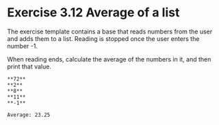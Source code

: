 # Exercise 3.12 Average of a list

The exercise template contains a base that reads numbers from the user and adds them to a list. Reading is stopped once the user enters the number -1.

When reading ends, calculate the average of the numbers in it, and then print that value.

```plaintext
**72**
**2**
**8**
**11**
**-1**

Average: 23.25
```
